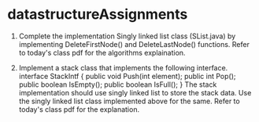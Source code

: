 # datastructureAssignments
1. Complete the implementation Singly linked list class (SList.java) by implementing DeleteFirstNode() and DeleteLastNode() functions.
Refer to today's class pdf for the algorithms explaination.

2. Implement a stack class that implements the following interface.
interface StackIntf {
	public void Push(int element);
	public int Pop();
	public boolean IsEmpty();
	public boolean IsFull();
}
The stack implementation should use singly linked list to store the stack data.
Use the singly linked list class implemented above for the same.
Refer to today's class pdf for the explanation.
